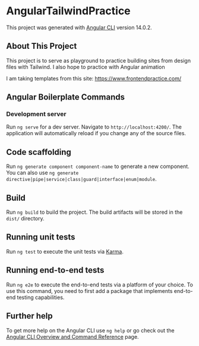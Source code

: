 # AngularTailwindPractice

This project was generated with [Angular CLI](https://github.com/angular/angular-cli) version 14.0.2.

## About This Project

This project is to serve as playground to practice building sites from design files with Tailwind. I also hope to practice with Angular animation

I am taking templates from this site: https://www.frontendpractice.com/
## Angular Boilerplate Commands

### Development server

Run `ng serve` for a dev server. Navigate to `http://localhost:4200/`. The application will automatically reload if you change any of the source files.

## Code scaffolding

Run `ng generate component component-name` to generate a new component. You can also use `ng generate directive|pipe|service|class|guard|interface|enum|module`.

## Build

Run `ng build` to build the project. The build artifacts will be stored in the `dist/` directory.

## Running unit tests

Run `ng test` to execute the unit tests via [Karma](https://karma-runner.github.io).

## Running end-to-end tests

Run `ng e2e` to execute the end-to-end tests via a platform of your choice. To use this command, you need to first add a package that implements end-to-end testing capabilities.

## Further help

To get more help on the Angular CLI use `ng help` or go check out the [Angular CLI Overview and Command Reference](https://angular.io/cli) page.

